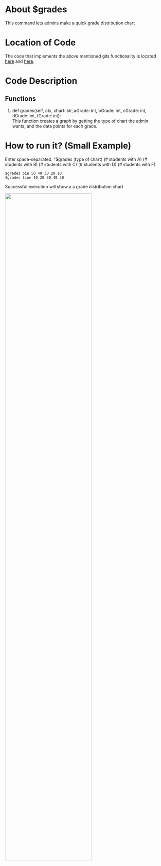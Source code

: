 # About $grades
This command lets admins make a quick grade distribution chart

# Location of Code
The code that implements the above mentioned gits functionality is located [here](https://github.com/chandur626/ClassMateBot/blob/main/bot.py) and [here](https://github.com/chandur626/ClassMateBot/blob/main/cogs/charts.py).

# Code Description
## Functions

1. def grades(self, ctx, chart: str, aGrade: int, bGrade: int, cGrade: int, dGrade: int, fGrade: int): <br>
This function creates a graph by getting the type of chart the admin wants, and the data points for each grade. 

# How to run it? (Small Example)
Enter space-separated: "$grades (type of chart) (# students with A) (# students with B) (# students with C) (# students with D) (# students with F)
```
$grades pie 50 40 30 20 10
$grades line 10 20 30 40 50
```
Successful execution will show a a grade distribution chart
<p align="left"><img width=75% src="https://user-images.githubusercontent.com/60410421/139969198-dcd79af8-eb59-4fa7-934b-aca7023574a0.gif"></p>
